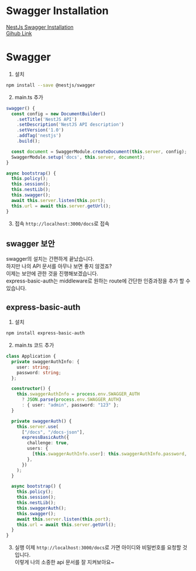 # Swagger Installation

[NestJs Swagger Installation](https://docs.nestjs.com/openapi/introduction)<br/>
[Gihub Link](https://github.com/gornoba/nestjs-describe/tree/af878a1610a9ed7e9614be2aa96810ba4df401fc)

# Swagger

1. 설치

```sh
npm install --save @nestjs/swagger
```

2. main.ts 추가

```typescript
swagger() {
  const config = new DocumentBuilder()
    .setTitle('NestJS API')
    .setDescription('NestJS API description')
    .setVersion('1.0')
    .addTag('nestjs')
    .build();

  const document = SwaggerModule.createDocument(this.server, config);
  SwaggerModule.setup('docs', this.server, document);
}

async bootstrap() {
  this.policy();
  this.session();
  this.nestLib();
  this.swagger();
  await this.server.listen(this.port);
  this.url = await this.server.getUrl();
}
```

3. 접속
   `http://localhost:3000/docs`로 접속

## swagger 보안

swagger의 설치는 간편하게 끝났습니다.<br/>
하지만 나의 API 문서를 아무나 보면 좋지 않겠죠?<br/>
이제는 보안에 관한 것을 진행해보겠습니다.<br/>
express-basic-auth는 middleware로 원하는 route에 간단한 인증과정을 추가 할 수 있습니다.

## express-basic-auth

1. 설치

```sh
npm install express-basic-auth
```

2. main.ts 코드 추가

```typescript
class Application {
  private swaggerAuthInfo: {
    user: string;
    password: string;
  };

  constructor() {
    this.swaggerAuthInfo = process.env.SWAGGER_AUTH
      ? JSON.parse(process.env.SWAGGER_AUTH)
      : { user: "admin", password: "123" };
  }

  private swaggerAuth() {
    this.server.use(
      ["/docs", "/docs-json"],
      expressBasicAuth({
        challenge: true,
        users: {
          [this.swaggerAuthInfo.user]: this.swaggerAuthInfo.password,
        },
      })
    );
  }

  async bootstrap() {
    this.policy();
    this.session();
    this.nestLib();
    this.swaggerAuth();
    this.swagger();
    await this.server.listen(this.port);
    this.url = await this.server.getUrl();
  }
}
```

3. 실행
   이제 `http://localhost:3000/docs`로 가면 아이디와 비밀번호를 요청할 것입니다.<br/>
   이렇게 나의 소중한 api 문서를 잘 지켜보아요~
